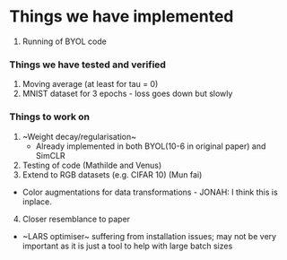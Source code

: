 # Things we have implemented 

1. Running of BYOL code 

### Things we have tested and verified 
1. Moving average (at least for tau = 0) 
2. MNIST dataset for 3 epochs - loss goes down but slowly 


### Things to work on 
1. ~Weight decay/regularisation~
    - Already implemented in both BYOL(10-6 in original paper) and SimCLR 
2. Testing of code (Mathilde and Venus)
3. Extend to RGB datasets (e.g. CIFAR 10) (Mun fai) 
  - Color augmentations for data transformations - JONAH: I think this is inplace.  
4. Closer resemblance to paper 
  - ~LARS optimiser~ suffering from installation issues; may not be very important as it is just a tool to help with large batch sizes  
    
    
    
